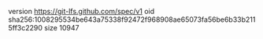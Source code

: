 version https://git-lfs.github.com/spec/v1
oid sha256:1008295534be643a75338f92472f968908ae65073fa56be6b33b2115ff3c2290
size 10947
